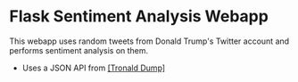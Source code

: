 # Flask Sentiment Analysis Webapp


This webapp uses random tweets from Donald Trump's Twitter account and performs sentiment analysis on them.

- Uses a JSON API from [[Tronald Dump]](https://www.tronalddump.io)
